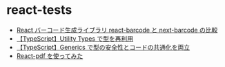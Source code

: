 # react-tests

- [React バーコード生成ライブラリ react-barcode と next-barcode の比較](https://qiita.com/Yasushi-Mo/items/4c6370d136db863112e2)
- [【TypeScript】Utility Types で型を再利用](https://qiita.com/Yasushi-Mo/items/90ea42d5981c343f3d81)
- [【TypeScript】Generics で型の安全性とコードの共通化を両立](https://qiita.com/Yasushi-Mo/items/b2fcc0359f0b5609a473)
- [React-pdf を使ってみた](https://qiita.com/Yasushi-Mo/items/93aecc0a204eb683d6bc)
